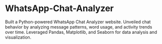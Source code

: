 # WhatsApp-Chat-Analyzer

Built a Python-powered WhatsApp Chat Analyzer website.
Unveiled chat behavior by analyzing message patterns, word usage, and activity trends over time.
Leveraged Pandas, Matplotlib, and Seaborn for data analysis and visualization.
